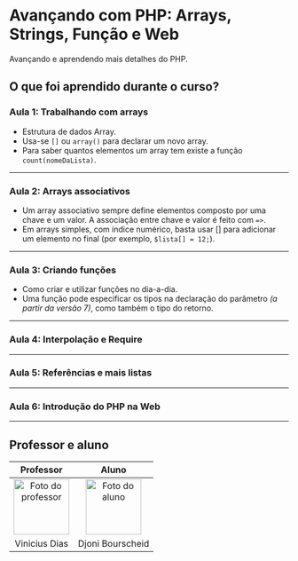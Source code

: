 # Avançando com PHP: Arrays, Strings, Função e Web

Avançando e aprendendo mais detalhes do PHP.

## O que foi aprendido durante o curso?

### Aula 1: Trabalhando com arrays

- Estrutura de dados Array.
- Usa-se `[]` ou `array()` para declarar um novo array.
- Para saber quantos elementos um array tem existe a função `count(nomeDaLista)`.

---

### Aula 2: Arrays associativos

- Um array associativo sempre define elementos composto por uma chave e um valor. A associação entre chave e valor é feito com `=>`.
- Em arrays simples, com índice numérico, basta usar [] para adicionar um elemento no final (por exemplo, `$lista[] = 12;`).

---

### Aula 3: Criando funções

- Como criar e utilizar funções no dia-a-dia.
- Uma função pode especificar os tipos na declaração do parâmetro *(a partir da versão 7)*, como também o tipo do retorno.

---

### Aula 4: Interpolação e Require

---

### Aula 5: Referências e mais listas

---

### Aula 6: Introdução do PHP na Web

---

## Professor e aluno

Professor | Aluno
:---:     | :---:
<a href="https://github.com/cviniciussdias" target="_blank" rel="noopener noreferrer"><img width="100" height="100" src="https://github.com/cviniciussdias.png" alt="Foto do professor" title="Foto do professor"></a> | <a href="https://github.com/djonibourscheid" target="_blank" rel="noopener noreferrer"><img width="100" height="100" src="https://github.com/djonibourscheid.png" alt="Foto do aluno" title="Foto do aluno"></a>
Vinicius Dias | Djoni Bourscheid
